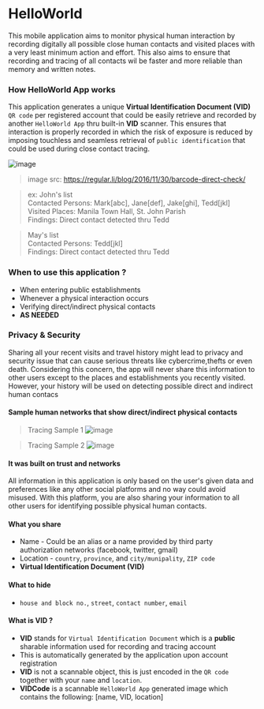 # HelloWorld
This mobile application aims to monitor physical human interaction by recording digitally all possible close human contacts
and visited places with a very least minimum action and effort. This also aims to ensure that recording and tracing
of all contacts wil be faster and more reliable than memory and written notes.

### How HelloWorld App works
This application generates a unique  **Virtual Identification Document (VID)** `QR code` per registered account
that could be easily retrieve and recorded by another `HelloWorld App` thru  built-in **VID** scanner. This ensures
that interaction is properly recorded in which the risk of exposure is reduced by imposing touchless and seamless retrieval of `public identification` that could be used during close contact tracing.


![image](https://user-images.githubusercontent.com/10413754/77252785-3399da00-6c91-11ea-995c-1a3ec3f5f491.png)
> image src: https://regular.li/blog/2016/11/30/barcode-direct-check/

> ex: John's list   
Contacted Persons: Mark[abc], Jane[def], Jake[ghi], Tedd[jkl]   
Visited Places: Manila Town Hall, St. John Parish   
Findings: Direct contact detected thru Tedd   

> May's list   
Contacted Persons: Tedd[jkl]   
Findings: Direct contact detected thru Tedd 

### When to use this application ?
- When entering public establishments
- Whenever a physical interaction occurs
- Verifying direct/indirect physical contacts
- **AS NEEDED**


### Privacy & Security
Sharing all your recent visits and travel history might lead to privacy and security issue that can cause serious
threats like cybercrime,thefts or even death. Considering this concern, the app will never share this information to other users except to the places and establishments you recently visited. However, your history will be used on detecting possible
direct and indirect human contacs


#### Sample human networks that show direct/indirect physical contacts
> Tracing Sample 1
![image](https://user-images.githubusercontent.com/10413754/77268972-97002800-6ce2-11ea-97da-e96c78912666.png)

> Tracing Sample 2
![image](https://user-images.githubusercontent.com/10413754/77269241-3ae9d380-6ce3-11ea-9542-5d768e93b1df.png)

#### It was built on trust and networks
All information in this application is only based on the user's given data and preferences like any
other social platforms and no way could avoid misused. With this platform, you are also sharing your information
to all other users for identifying possible physical human contacts.

#### What you share
- Name - Could be an alias or a name provided by third party authorization networks (facebook, twitter, gmail)
- Location - `country`, `province`, and `city/munipality`, `ZIP code`
- **Virtual Identification Document (VID)**

#### What to hide
- `house and block no.`, `street`, `contact number`, `email`

#### What is VID ?
- **VID** stands for `Virtual Identification Document` which is a **public** sharable information used for recording
and tracing account
- This is automatically generated by the application  upon account registration
- **VID** is not a scannable object, this is just encoded in the `QR code` together with your `name` and `location`.
- **VIDCode** is a scannable `HelloWorld App` generated image which contains the following: [name, VID, location]

